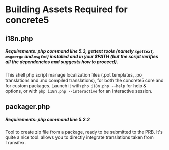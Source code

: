 # Building Assets Required for concrete5

## i18n.php
##### Requirements: php command line 5.3, gettext tools (namely `xgettext`, `msgmerge` and `msgfmt`) installed and in your $PATH (but the script verifies all the dependencies and suggests how to proceed).
This shell php script manage localization files (.pot templates, .po translations and .mo compiled translations), for both the concrete5 core and for custom packages.
Launch it with `php i18n.php --help` for help & options, or with `php i18n.php --interactive` for an interactive session.

## packager.php
##### Requirements: php command line 5.2.2
Tool to create zip file from a package, ready to be submitted to the PRB.
It's quite a nice tool: allows you to directly integrate translations taken from Transifex.
